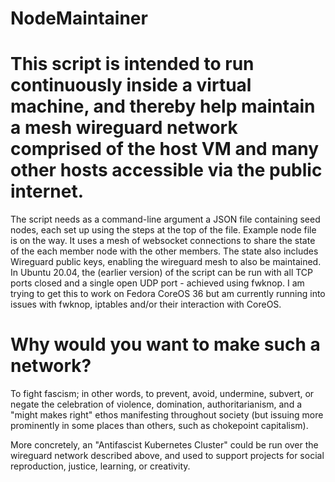 # NodeMaintainer

# This script is intended to run continuously inside a virtual machine, and thereby help maintain a mesh wireguard network comprised of the host VM and many other hosts accessible via the public internet.

The script needs as a command-line argument a JSON file containing seed nodes, each set up using the steps at the top of the file. Example node file is on the way. It uses a mesh of websocket connections to share the state of the each member node with the other members. The state also includes Wireguard public keys, enabling the wireguard mesh to also be maintained. In Ubuntu 20.04, the (earlier version) of the script can be run with all TCP ports closed and a single open UDP port - achieved using fwknop. I am trying to get this to work on Fedora CoreOS 36 but am currently running into issues with fwknop, iptables and/or their interaction with CoreOS.

# Why would you want to make such a network?

To fight fascism; in other words, to prevent, avoid, undermine, subvert, or negate the celebration of violence, domination, authoritarianism, and a "might makes right" ethos manifesting throughout society (but issuing more prominently in some places than others, such as chokepoint capitalism).

More concretely, an "Antifascist Kubernetes Cluster" could be run over the wireguard network described above, and used to support projects for social reproduction, justice, learning, or creativity.
